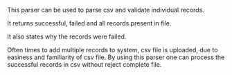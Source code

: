 This parser can be used to parse csv and validate individual records.

It returns successful, failed and all records present in file.

It also states why the records were failed.

Often times to add multiple records to system, csv file is uploaded, due to easiness and familiarity of csv file.
By using this parser one can process the successful records in csv without reject complete file.

